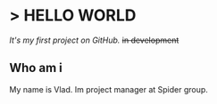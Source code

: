 # > HELLO WORLD 

*It's my first project on GitHub.* ~~in development~~

## Who am i

My name is Vlad. Im project manager at Spider group.